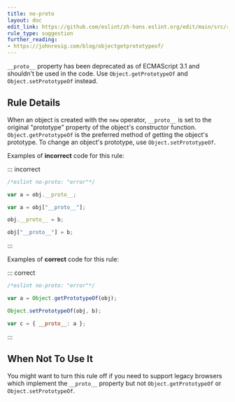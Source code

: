 ```yaml
---
title: no-proto
layout: doc
edit_link: https://github.com/eslint/zh-hans.eslint.org/edit/main/src/rules/no-proto.md
rule_type: suggestion
further_reading:
- https://johnresig.com/blog/objectgetprototypeof/
---
```



`__proto__` property has been deprecated as of ECMAScript 3.1 and shouldn't be used in the code. Use `Object.getPrototypeOf` and `Object.setPrototypeOf` instead.

## Rule Details

When an object is created with the `new` operator, `__proto__` is set to the original "prototype" property of the object's constructor function. `Object.getPrototypeOf` is the preferred method of getting the object's prototype. To change an object's prototype, use `Object.setPrototypeOf`.

Examples of **incorrect** code for this rule:

::: incorrect

```js
/*eslint no-proto: "error"*/

var a = obj.__proto__;

var a = obj["__proto__"];

obj.__proto__ = b;

obj["__proto__"] = b;
```

:::

Examples of **correct** code for this rule:

::: correct

```js
/*eslint no-proto: "error"*/

var a = Object.getPrototypeOf(obj);

Object.setPrototypeOf(obj, b);

var c = { __proto__: a };
```

:::

## When Not To Use It

You might want to turn this rule off if you need to support legacy browsers which implement the
`__proto__` property but not `Object.getPrototypeOf` or `Object.setPrototypeOf`.
